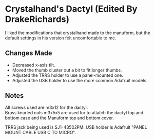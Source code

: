 # Crystalhand's Dactyl (Edited By DrakeRichards)

I liked the modifications that crystalhand made to the manuform, but the default settings in his version felt uncomfortable to me. 



## Changes Made

- Decreased x-axis tilt.
- Moved the thumb cluster out a bit to fit longer thumbs.
- Adjusted the TRRS holder to use a panel-mounted one.
- Adjusted the USB holder to use the more common Adafruit models.

## Notes

All screws used are m3x12 for the dactyl.  
Brass knurled nuts m3x5x5 are used for to attatch the dactyl top and bottom case and the Manuform top and bottom cover.

TRRS jack being used is SJ1-43502PM. USB holder is Adafruit "PANEL MOUNT CABLE USB C TO MICRO".
